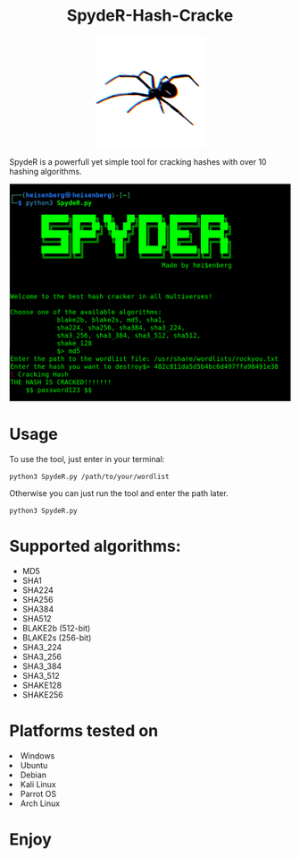 <div align='center'>
    <h1>SpydeR-Hash-Cracke </h1>
    <img src="https://github.com/L101111/SpydeR-Hash-Cracker/blob/main/l.png" width="200px" />
 <br>
    
</div>
<p>SpydeR is a powerfull yet simple tool for cracking hashes with over 10 hashing algorithms.</p>

<img src="https://github.com/L101111/SpydeR-Hash-Cracker/blob/main/screen.png" width="600px"/>

# Usage

To use the tool, just enter in your terminal:

    python3 SpydeR.py /path/to/your/wordlist

Otherwise you can just run the tool and enter the path later.
    
    python3 SpydeR.py 
    


# Supported algorithms: 
<ul> 
<li>MD5</li>
<li>SHA1</li>
<li>SHA224</li>
<li>SHA256</li>
<li>SHA384</li>
<li>SHA512</li>
<li>BLAKE2b (512-bit)</li>
<li>BLAKE2s (256-bit)</li>
<li>SHA3_224</li>
<li>SHA3_256</li>
<li>SHA3_384</li>
<li>SHA3_512</li>
<li>SHAKE128</li>
<li>SHAKE256</li>
</ul>

# Platforms tested on
<li>Windows</li>
<li>Ubuntu</li>
<li>Debian</li>
<li>Kali Linux</li>
<li>Parrot OS</li>
<li>Arch Linux</li>

# Enjoy


